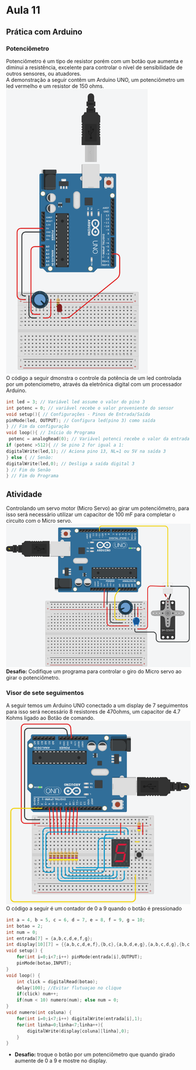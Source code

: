 # Aula 11

## Prática com Arduino
### Potenciômetro
Potenciômetro é um tipo de resistor porém com um botão que aumenta e diminui a resistência, excelente para controlar o nível de sensibilidade de outros sensores, ou atuadores.
<br>A demonstração a seguir contêm um Arduino UNO, um potenciômetro um led vermelho e um resistor de 150 ohms.
<br>![potenciometro](./print1.png)
<br>O código a seguir dmonstra o controle da potência de um led controlada por um potenciometro, através da eletrônica digital com um processador Arduino.
```c
int led = 3; // Variável led assume o valor do pino 3
int potenc = 0; // variável recebe o valor proveniente do sensor
void setup(){ // Configurações - Pinos de Entrada/Saída
pinMode(led, OUTPUT); // Configura led(pino 3) como saída
} // Fim da configuração
void loop(){ // Início do Programa
 potenc = analogRead(0); // Variável potenci recebe o valor da entrada A0
if (potenc >512){ // Se pino 2 for igual a 1:
digitalWrite(led,1); // Aciona pino 13, NL=1 ou 5V na saída 3
} else { // Senão:
digitalWrite(led,0); // Desliga a saída digital 3
} // Fim do Senão
} // Fim do Programa
```

## Atividade
Controlando um servo motor (Micro Servo) ao girar um potenciômetro, para isso será necessário utilizar um capacitor de 100 mF para completar o circuito com o Micro servo.
<br>![Micro servo](./print2.png)
<br> **Desafio:** Codifique um programa para controlar o giro do Micro servo ao girar o potenciômetro.

### Visor de sete seguimentos
A seguir temos um Arduino UNO conectado a um display de 7 seguimentos para isso será necessário 8 resistores de 470ohms, um capacitor de 4.7 Kohms ligado ao Botão de comando.
<br>![Micro servo](./print3.png)
<br>O código a seguir é um contador de 0 a 9 quando o botão é pressionado
```c
int a = 4, b = 5, c = 6, d = 7, e = 8, f = 9, g = 10;
int botao = 2;
int num = 0;
int entrada[7] = {a,b,c,d,e,f,g};
int display[10][7] = {{a,b,c,d,e,f},{b,c},{a,b,d,e,g},{a,b,c,d,g},{b,c,f,g},{a,c,d,f,g},{a,c,d,e,f,g},{a,b,c},{a,b,c,d,e,f,g},{a,b,c,f,g}};
void setup() {
	for(int i=0;i<7;i++) pinMode(entrada[i],OUTPUT);
	pinMode(botao,INPUT);
}
void loop() {
	int click = digitalRead(botao);
	delay(100); //Evitar flutuaçao no clique
	if(click) num++;
	if(num < 10) numero(num); else num = 0;
}
void numero(int coluna) {
	for(int i=0;i<7;i++) digitalWrite(entrada[i],1);
	for(int linha=0;linha<7;linha++){
		digitalWrite(display[coluna][linha],0);
	}
}
```
- **Desafio:** troque o botão por um potenciômetro que quando girado aumente de 0 a 9 e mostre no display.